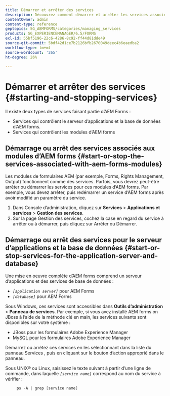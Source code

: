 ```yaml
---
title: Démarrer et arrêter des services
description: Découvrez comment démarrer et arrêter les services associés aux modules AEM Forms et au serveur applicatif et à la base de données.
contentOwner: admin
content-type: reference
geptopics: SG_AEMFORMS/categories/managing_services
products: SG_EXPERIENCEMANAGER/6.5/FORMS
exl-id: 55bf5196-22c6-4286-8c92-ff44d81dde49
source-git-commit: 5bdf42d1ce7b2126bfb2670049deec4b6eaedba2
workflow-type: tm+mt
source-wordcount: '265'
ht-degree: 26%

---
```


# Démarrer et arrêter des services {#starting-and-stopping-services}

Il existe deux types de services faisant partie d’AEM Forms :

* Services qui contrôlent le serveur d’applications et la base de données d’AEM forms.
* Services qui contrôlent les modules d’AEM forms

## Démarrage ou arrêt des services associés aux modules d’AEM forms {#start-or-stop-the-services-associated-with-aem-forms-modules}

Les modules de formulaires AEM (par exemple, Forms, Rights Management, Output) fonctionnent comme des services. Parfois, vous devrez peut-être arrêter ou démarrer les services pour ces modules d’AEM forms. Par exemple, vous devez arrêter, puis redémarrer un service d’AEM forms après avoir modifié un paramètre du service.

1. Dans Console d’administration, cliquez sur **Services** > **Applications et services** > **Gestion des services**.
1. Sur la page Gestion des services, cochez la case en regard du service à arrêter ou à démarrer, puis cliquez sur Arrêter ou Démarrer.

## Démarrage ou arrêt des services pour le serveur d’applications et la base de données {#start-or-stop-services-for-the-application-server-and-database}

Une mise en oeuvre complète d’AEM forms comprend un serveur d’applications et des services de base de données :

* *`[application server]`* pour AEM Forms
* *`[database]`* pour AEM Forms

Sous Windows, ces services sont accessibles dans **Outils d’administration** > **Panneau de services**. Par exemple, si vous avez installé AEM forms on JBoss à l’aide de la méthode clé en main, les services suivants sont disponibles sur votre système :

* JBoss pour les formulaires Adobe Experience Manager
* MySQL pour les formulaires Adobe Experience Manager

Démarrez ou arrêtez ces services en les sélectionnant dans la liste du panneau Services , puis en cliquant sur le bouton d’action approprié dans le panneau.

Sous UNIX® ou Linux, saisissez le texte suivant à partir d’une ligne de commande, dans laquelle *`[service name]`* correspond au nom du service à vérifier :

```java
     ps -A | grep [service name]
```

